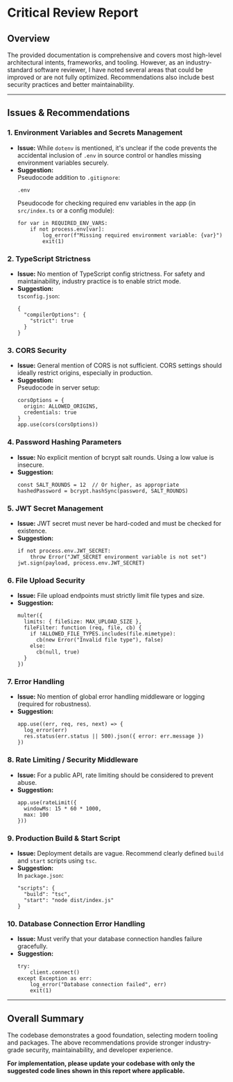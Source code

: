 # Critical Review Report

## Overview

The provided documentation is comprehensive and covers most high-level architectural intents, frameworks, and tooling. However, as an industry-standard software reviewer, I have noted several areas that could be improved or are not fully optimized. Recommendations also include best security practices and better maintainability.

---

## Issues & Recommendations

### 1. **Environment Variables and Secrets Management**

- **Issue:** While `dotenv` is mentioned, it's unclear if the code prevents the accidental inclusion of `.env` in source control or handles missing environment variables securely.
- **Suggestion:**  
  Pseudocode addition to `.gitignore`:
  ```
  .env
  ```
  Pseudocode for checking required env variables in the app (in `src/index.ts` or a config module):
  ```
  for var in REQUIRED_ENV_VARS:
      if not process.env[var]:
          log_error(f"Missing required environment variable: {var}")
          exit(1)
  ```

### 2. **TypeScript Strictness**

- **Issue:** No mention of TypeScript config strictness. For safety and maintainability, industry practice is to enable strict mode.
- **Suggestion:**  
  `tsconfig.json`:
  ```
  {
    "compilerOptions": {
      "strict": true
    }
  }
  ```

### 3. **CORS Security**

- **Issue:** General mention of CORS is not sufficient. CORS settings should ideally restrict origins, especially in production.
- **Suggestion:**  
  Pseudocode in server setup:
  ```
  corsOptions = {
    origin: ALLOWED_ORIGINS,
    credentials: true
  }
  app.use(cors(corsOptions))
  ```

### 4. **Password Hashing Parameters**

- **Issue:** No explicit mention of bcrypt salt rounds. Using a low value is insecure.
- **Suggestion:**  
  ```
  const SALT_ROUNDS = 12  // Or higher, as appropriate
  hashedPassword = bcrypt.hashSync(password, SALT_ROUNDS)
  ```

### 5. **JWT Secret Management**

- **Issue:** JWT secret must never be hard-coded and must be checked for existence.
- **Suggestion:**  
  ```
  if not process.env.JWT_SECRET:
      throw Error("JWT_SECRET environment variable is not set")
  jwt.sign(payload, process.env.JWT_SECRET)
  ```

### 6. **File Upload Security**

- **Issue:** File upload endpoints must strictly limit file types and size.
- **Suggestion:**  
  ```
  multer({
    limits: { fileSize: MAX_UPLOAD_SIZE },
    fileFilter: function (req, file, cb) {
      if !ALLOWED_FILE_TYPES.includes(file.mimetype):
        cb(new Error("Invalid file type"), false)
      else:
        cb(null, true)
    }
  })
  ```

### 7. **Error Handling**

- **Issue:** No mention of global error handling middleware or logging (required for robustness).
- **Suggestion:**  
  ```
  app.use((err, req, res, next) => {
    log_error(err)
    res.status(err.status || 500).json({ error: err.message })
  })
  ```

### 8. **Rate Limiting / Security Middleware**

- **Issue:** For a public API, rate limiting should be considered to prevent abuse.
- **Suggestion:**  
  ```
  app.use(rateLimit({
    windowMs: 15 * 60 * 1000,
    max: 100
  }))
  ```

### 9. **Production Build & Start Script**

- **Issue:** Deployment details are vague. Recommend clearly defined `build` and `start` scripts using `tsc`.
- **Suggestion:**  
  In `package.json`:
  ```
  "scripts": {
    "build": "tsc",
    "start": "node dist/index.js"
  }
  ```

### 10. **Database Connection Error Handling**

- **Issue:** Must verify that your database connection handles failure gracefully.
- **Suggestion:**  
  ```
  try:
      client.connect()
  except Exception as err:
      log_error("Database connection failed", err)
      exit(1)
  ```

---

## Overall Summary

The codebase demonstrates a good foundation, selecting modern tooling and packages. The above recommendations provide stronger industry-grade security, maintainability, and developer experience.

**For implementation, please update your codebase with only the suggested code lines shown in this report where applicable.**